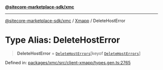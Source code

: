 [**@sitecore-marketplace-sdk/xmc**](../../../../README.md)

***

[@sitecore-marketplace-sdk/xmc](../../../../README.md) / [Xmapp](../README.md) / DeleteHostError

# Type Alias: DeleteHostError

> **DeleteHostError** = [`DeleteHostErrors`](DeleteHostErrors.md)\[keyof [`DeleteHostErrors`](DeleteHostErrors.md)\]

Defined in: [packages/xmc/src/client-xmapp/types.gen.ts:2765](https://github.com/Sitecore/marketplace-sdk/blob/main/packages/xmc/src/client-xmapp/types.gen.ts#L2765)
